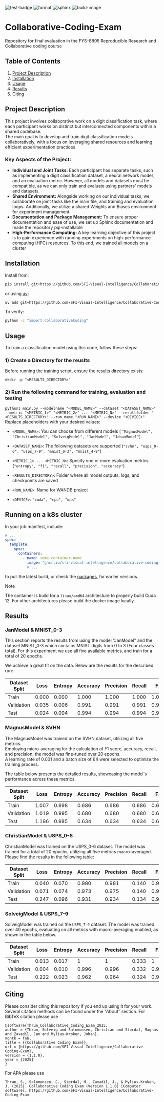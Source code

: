 ![test-badge](https://github.com/SFI-Visual-Intelligence/Collaborative-Coding-Exam/actions/workflows/test.yml/badge.svg) ![format](https://github.com/SFI-Visual-Intelligence/Collaborative-Coding-Exam/actions/workflows/format.yml/badge.svg) ![sphinx](https://github.com/SFI-Visual-Intelligence/Collaborative-Coding-Exam/actions/workflows/sphinx.yml/badge.svg) ![build-image](https://github.com/SFI-Visual-Intelligence/Collaborative-Coding-Exam/actions/workflows/build-image.yml/badge.svg)

# Collaborative-Coding-Exam
Repository for final evaluation in the FYS-8805 Reproducible Research and Collaborative coding course

## **Table of Contents**  
1. [Project Description](#project-description)  
2. [Installation](#installation)  
3. [Usage](#usage)  
4. [Results](#results)  
5. [Citing](#citing)  

## Project Description
This project involves collaborative work on a digit classification task, where each participant works on distinct but interconnected components within a shared codebase. <br>
The main goal is to develop and train digit classification models collaboratively, with a focus on leveraging shared resources and learning efficient experimentation practices.
### Key Aspects of the Project:
- **Individual and Joint Tasks:** Each participant has separate tasks, such as implementing a digit classification dataset, a neural network model, and an evaluation metric. However, all models and datasets must be compatible, as we can only train and evaluate using partners' models and datasets.
- **Shared Environment:** Alongside working on our individual tasks, we collaborate on joint tasks like the main file, and training and evaluation loops. Additionally, we utilize a shared Weights and Biases environment for experiment management.
- **Documentation and Package Management:** To ensure proper documentation and ease of use, we set up Sphinx documentation and made the repository pip-installable
- **High-Performance Computing:** A key learning objective of this project is to gain experience with running experiments on high-performance computing (HPC) resources. To this end, we trained all models on a cluster

## Installation

Install from:

```sh
pip install git+https://github.com/SFI-Visual-Intelligence/Collaborative-Coding-Exam.git
```

or using [uv](https://docs.astral.sh/uv/):

```sh
uv add git+https://github.com/SFI-Visual-Intelligence/Collaborative-Coding-Exam.git
```

To verify:

```sh
python -c "import CollaborativeCoding"
```

## Usage

To train a classification model using this code, follow these steps:

### 1) Create a Directory for the reuslts
Before running the training script, ensure the results directory exists:

 `mkdir -p "<RESULTS_DIRECTORY>"`

### 2) Run the following command for training, evaluation and testing

 `python3 main.py --modelname "<MODEL_NAME>" --dataset "<DATASET_NAME>" --metric "<METRIC_1>" "<METRIC_2>" ... "<METRIC_N>" --resultfolder "<RESULTS_DIRECTORY>" --run_name "<RUN_NAME>" --device "<DEVICE>"`
<br> Replace placeholders with your desired values:

- `<MODEL_NAME>`: You can choose from different models ( `"MagnusModel", "ChristianModel", "SolveigModel", "JanModel", "JohanModel"`).


- `<DATASET_NAME>`: The following datasets are supported (`"svhn", "usps_0-6", "usps_7-9", "mnist_0-3", "mnist_4-9"`)


- `<METRIC_1> ... <METRIC_N>`: Specify one or more evaluation metrics (`"entropy", "f1", "recall", "precision", "accuracy"`)


- `<RESULTS_DIRECTORY>`: Folder where all model outputs, logs, and checkpoints are saved 


- `<RUN_NAME>`: Name for WANDB project


- `<DEVICE>`: `"cuda", "cpu", "mps"`


## Running on a k8s cluster

In your job manifest, include:

```yaml
# ...
spec:
  template:
    spec:
      containers:
        - name: some-container-name
          image: "ghcr.io/sfi-visual-intelligence/collaborative-coding-exam:main"
          # ...
```

to pull the latest build, or check the [packages](https://github.com/SFI-Visual-Intelligence/Collaborative-Coding-Exam/pkgs/container/collaborative-coding-exam), for earlier versions.

> [!NOTE]
> The container is build for a `linux/amd64` architecture to properly build Cuda 12. For other architectures please build the docker image locally.


## Results 
### JanModel & MNIST_0-3
This section reports the results from using the model "JanModel" and the dataset MNIST_0-3 which contains MNIST digits from 0 to 3 (Four classes total). 
For this experiment we use all five available metrics, and train for a total of 20 epochs.

We achieve a great fit on the data. Below are the results for the described run:

| Dataset Split | Loss  | Entropy | Accuracy | Precision | Recall | F1    |
|---------------|-------|---------|----------|-----------|--------|-------|
| Train         | 0.000 | 0.000   | 1.000    | 1.000     | 1.000  | 1.000 |
| Validation    | 0.035 | 0.006   | 0.991    | 0.991     | 0.991  | 0.991 |
| Test          | 0.024 | 0.004   | 0.994    | 0.994     | 0.994  | 0.994 |


### MagnusModel & SVHN 
The MagnusModel was trained on the SVHN dataset, utilizing all five metrics.   
Employing micro-averaging for the calculation of F1 score, accuracy, recall, and precision, the model was fine-tuned over 20 epochs.   
A learning rate of 0.001 and a batch size of 64 were selected to optimize the training process. 

The table below presents the detailed results, showcasing the model's performance across these metrics.


| Dataset Split | Loss  | Entropy | Accuracy | Precision | Recall | F1    |
|---------------|-------|---------|----------|-----------|--------|-------|
| Train         | 1.007 | 0.998   | 0.686    | 0.686     | 0.686  | 0.686 |
| Validation    | 1.019 | 0.995   | 0.680    | 0.680     | 0.680  | 0.680 |
| Test          | 1.196 | 0.985   | 0.634    | 0.634     | 0.634  | 0.634 |

### ChristianModel & USPS_0-6
ChristianModel was trained on the USPS_0-6 dataset. The model was trained for a total of 20 epochs, utilizing all five metrics macro-averaged. Please find the results in the following table:

| Dataset Split | Loss  | Entropy | Accuracy | Precision | Recall | F1    |
|---------------|-------|---------|----------|-----------|--------|-------|
| Train         | 0.040 | 0.070   | 0.980    | 0.981     | 0.140  | 0.981 |
| Validation    | 0.071 | 0.074   | 0.973    | 0.975     | 0.140  | 0.974 |
| Test          | 0.247 | 0.096   | 0.931    | 0.934     | 0.134  | 0.932 |

### SolveigModel & USPS_7-9
SolveigModel was trained on the `USPS_7-9` dataset. The model was trained over 40 epochs, evaluating on all metrics with macro-averaging enabled, as shown in the table below.

| Dataset Split | Loss  | Entropy | Accuracy | Precision | Recall | F1    |
|---------------|-------|---------|----------|-----------|--------|-------|
| Train         | 0.013 | 0.017   | 1        | 1         | 0.333  | 1     |
| Validation    | 0.004 | 0.010   | 0.996    | 0.996     | 0.332  | 0.996 |
| Test          | 0.222 | 0.023   | 0.962    | 0.964     | 0.324  | 0.963 |


## Citing
Please consider citing this repository if you end up using it for your work. 
Several citation methods can be found under the "About" section. 
For BibTeX citation please use
```
@software{Thrun_Collaborative_Coding_Exam_2025,
author = {Thrun, Solveig and Salomonsen, Christian and Størdal, Magnus and Zavadil, Jan and Mylius-Kroken, Johan},
month = feb,
title = {{Collaborative Coding Exam}},
url = {https://github.com/SFI-Visual-Intelligence/Collaborative-Coding-Exam},
version = {1.1.0},
year = {2025}
}
```

For APA please use
```
Thrun, S., Salomonsen, C., Størdal, M., Zavadil, J., & Mylius-Kroken, J. (2025). Collaborative Coding Exam (Version 1.1.0) [Computer software]. https://github.com/SFI-Visual-Intelligence/Collaborative-Coding-Exam
```
